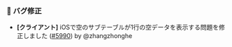 ### 🐛 バグ修正

* **[クライアント]** iOSで空のサブテーブルが1行の空データを表示する問題を修正しました ([#5990](https://github.com/nocobase/nocobase/pull/5990)) by @zhangzhonghe

